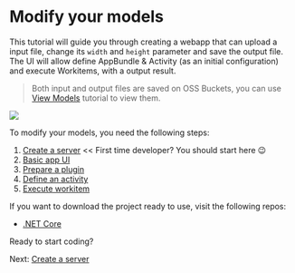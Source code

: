 # Modify your models

This tutorial will guide you through creating a webapp that can upload a input file, change its `width` and `height` parameter and save the output file. The UI will allow define AppBundle & Activity (as an initial configuration) and execute Workitems, with a output result. 

> Both input and output files are saved on OSS Buckets, you can use [View Models](tutorials/viewmodels) tutorial to view them.

![](_media/tutorials/run_sample_modifymodels.gif)

To modify your models, you need the following steps:

1. [Create a server](environment/setup/2legged_da) << First time developer? You should start here :wink:
2. [Basic app UI](designautomation/html/)
3. [Prepare a plugin](designautomation/appbundle/)
4. [Define an activity](designautomation/activity/)
5. [Execute workitem](designautomation/workitem/)

If you want to download the project ready to use, visit the following repos:

- [.NET Core](https://github.com/Developer-Autodesk/learn.forge.designautomation)

Ready to start coding?

Next: [Create a server](environment/setup/designautomation)